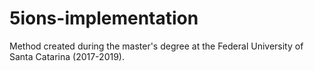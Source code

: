 # 5ions-implementation
Method created during the master's degree at the Federal University of Santa Catarina (2017-2019).
